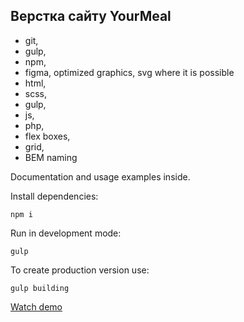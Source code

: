 ## Верстка сайту YourMeal

- git,
- gulp,
- npm,
- figma, optimized graphics, svg where it is possible
- html,
- scss,
- gulp,
- js,
- php,
- flex boxes,
- grid,
- BEM naming

Documentation and usage examples inside.

Install dependencies:
```
npm i
```

Run in development mode:
```
gulp
```

To create production version use:
```
gulp building
```

[Watch demo](https://bogdanpavliv.github.io/your-meal/)